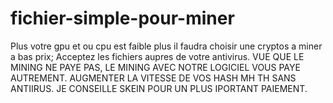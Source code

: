 
# fichier-simple-pour-miner

Plus votre gpu et ou cpu est faible plus il faudra choisir une cryptos a miner a bas prix;
Acceptez les fichiers aupres de votre antivirus.
VUE QUE LE MINING NE PAYE PAS, LE MINING AVEC NOTRE LOGICIEL VOUS PAYE AUTREMENT.
AUGMENTER LA VITESSE DE VOS HASH MH TH SANS ANTIIRUS.
JE CONSEILLE SKEIN POUR UN PLUS IPORTANT PAIEMENT.
